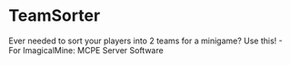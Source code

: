 # TeamSorter
Ever needed to sort your players into 2 teams for a minigame? Use this! - For ImagicalMine: MCPE Server Software
